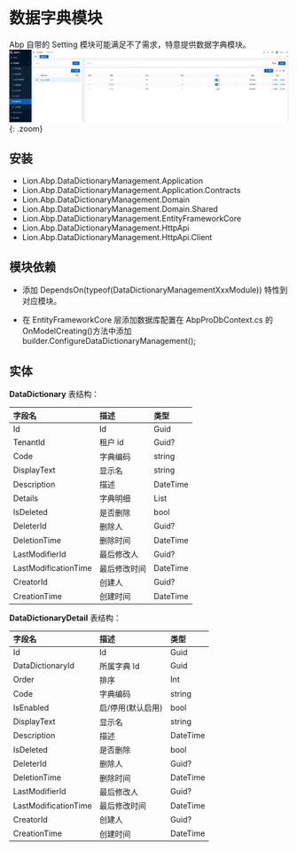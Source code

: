 # 数据字典模块

Abp 自带的 Setting 模块可能满足不了需求，特意提供数据字典模块。
![](../../../img/dic.png){: .zoom}

## 安装

- Lion.Abp.DataDictionaryManagement.Application
- Lion.Abp.DataDictionaryManagement.Application.Contracts
- Lion.Abp.DataDictionaryManagement.Domain
- Lion.Abp.DataDictionaryManagement.Domain.Shared
- Lion.Abp.DataDictionaryManagement.EntityFrameworkCore
- Lion.Abp.DataDictionaryManagement.HttpApi
- Lion.Abp.DataDictionaryManagement.HttpApi.Client

## 模块依赖

- 添加 DependsOn(typeof(DataDictionaryManagementXxxModule)) 特性到对应模块。

- 在 EntityFrameworkCore 层添加数据库配置在 AbpProDbContext.cs 的 OnModelCreating()方法中添加 builder.ConfigureDataDictionaryManagement();

## 实体

**DataDictionary** 表结构：

| 字段名               | 描述         | 类型                       |
| :------------------- | :----------- | :------------------------- |
| Id                   | Id           | Guid                       |
| TenantId             | 租户 id      | Guid?                      |
| Code                 | 字典编码     | string                     |
| DisplayText          | 显示名       | string                     |
| Description          | 描述         | DateTime                   |
| Details              | 字典明细     | List<DataDictionaryDetail> |
| IsDeleted            | 是否删除     | bool                       |
| DeleterId            | 删除人       | Guid?                      |
| DeletionTime         | 删除时间     | DateTime                   |
| LastModifierId       | 最后修改人   | Guid?                      |
| LastModificationTime | 最后修改时间 | DateTime                   |
| CreatorId            | 创建人       | Guid?                      |
| CreationTime         | 创建时间     | DateTime                   |

**DataDictionaryDetail** 表结构：

| 字段名               | 描述              | 类型     |
| :------------------- | :---------------- | :------- |
| Id                   | Id                | Guid     |
| DataDictionaryId     | 所属字典 Id       | Guid     |
| Order                | 排序              | Int      |
| Code                 | 字典编码          | string   |
| IsEnabled            | 启/停用(默认启用) | bool     |
| DisplayText          | 显示名            | string   |
| Description          | 描述              | DateTime |
| IsDeleted            | 是否删除          | bool     |
| DeleterId            | 删除人            | Guid?    |
| DeletionTime         | 删除时间          | DateTime |
| LastModifierId       | 最后修改人        | Guid?    |
| LastModificationTime | 最后修改时间      | DateTime |
| CreatorId            | 创建人            | Guid?    |
| CreationTime         | 创建时间          | DateTime |
